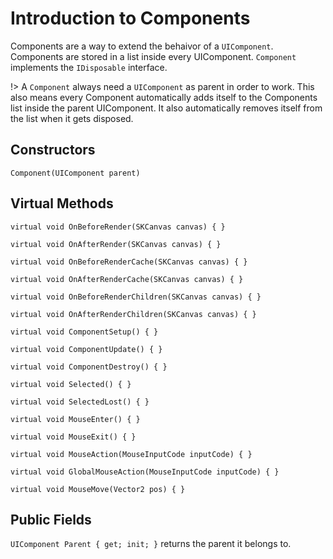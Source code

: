 # Introduction to Components

Components are a way to extend the behaivor of a `UIComponent`. Components are stored in a list inside every UIComponent. `Component` implements the `IDisposable` interface.

!> A `Component` always need a `UIComponent` as parent in order to work. This also means every Component automatically adds itself to the Components list inside the parent UIComponent. It also automatically removes itself from the list when it gets disposed.

## Constructors

`Component(UIComponent parent)`

## Virtual Methods

`virtual void OnBeforeRender(SKCanvas canvas) { }`

`virtual void OnAfterRender(SKCanvas canvas) { }`

`virtual void OnBeforeRenderCache(SKCanvas canvas) { }`

`virtual void OnAfterRenderCache(SKCanvas canvas) { }`

`virtual void OnBeforeRenderChildren(SKCanvas canvas) { }`

`virtual void OnAfterRenderChildren(SKCanvas canvas) { }`

`virtual void ComponentSetup() { }`

`virtual void ComponentUpdate() { }`

`virtual void ComponentDestroy() { }`

`virtual void Selected() { }`

`virtual void SelectedLost() { }`

`virtual void MouseEnter() { }`

`virtual void MouseExit() { }`

`virtual void MouseAction(MouseInputCode inputCode) { }`

`virtual void GlobalMouseAction(MouseInputCode inputCode) { }`

`virtual void MouseMove(Vector2 pos) { }`

## Public Fields

`UIComponent Parent { get; init; }` returns the parent it belongs to.